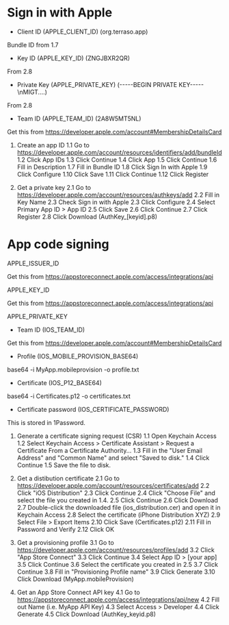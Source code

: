 # Sign in with Apple

- Client ID (APPLE_CLIENT_ID) (org.terraso.app)

Bundle ID from 1.7

- Key ID (APPLE_KEY_ID) (ZNGJBXR2QR)

From 2.8

- Private Key (APPLE_PRIVATE_KEY) (-----BEGIN PRIVATE KEY-----\nMIGT....)

From 2.8

- Team ID (APPLE_TEAM_ID) (2A8W5MT5NL)

Get this from https://developer.apple.com/account#MembershipDetailsCard


1. Create an app ID
1.1 Go to https://developer.apple.com/account/resources/identifiers/add/bundleId
1.2 Click App IDs
1.3 Click Continue
1.4 Click App
1.5 Click Continue
1.6 Fill in Description
1.7 Fill in Bundle ID
1.8 Click Sign In with Apple
1.9 Click Configure
1.10 Click Save
1.11 Click Continue
1.12 Click Register


2. Get a private key
2.1 Go to https://developer.apple.com/account/resources/authkeys/add
2.2 Fill in Key Name
2.3 Check Sign in with Apple
2.3 Click Configure
2.4 Select Primary App ID > App ID
2.5 Click Save
2.6 Click Continue
2.7 Click Register
2.8 Click Download (AuthKey_[keyid].p8)




# App code signing

APPLE_ISSUER_ID

Get this from https://appstoreconnect.apple.com/access/integrations/api

APPLE_KEY_ID

Get this from https://appstoreconnect.apple.com/access/integrations/api

APPLE_PRIVATE_KEY

* Team ID (IOS_TEAM_ID)

Get this from https://developer.apple.com/account#MembershipDetailsCard

* Profile (IOS_MOBILE_PROVISION_BASE64)

base64 -i MyApp.mobileprovision -o profile.txt

* Certificate (IOS_P12_BASE64)

base64 -i Certificates.p12 -o certificates.txt

* Certificate password (IOS_CERTIFICATE_PASSWORD)

This is stored in 1Password.

1. Generate a certificate signing request (CSR)
1.1 Open Keychain Access
1.2 Select Keychain Access > Certificate Assistant > Request a Certificate From a Certificate Authority…
1.3 Fill in the "User Email Address" and "Common Name" and select "Saved to disk."
1.4 Click Continue
1.5 Save the file to disk.

2. Get a distibution certificate
2.1 Go to https://developer.apple.com/account/resources/certificates/add
2.2 Click "iOS Distribution"
2.3 Click Continue
2.4 Click "Choose File" and select the file you created in 1.4.
2.5 Click Continue
2.6 Click Download
2.7 Double-click the downloaded file (ios_distribution.cer) and open it in Keychain Access
2.8 Select the certificate (iPhone Distribution XYZ)
2.9 Select File > Export Items
2.10 Click Save (Certificates.p12)
2.11 Fill in Password and Verify
2.12 Click OK

3. Get a provisioning profile
3.1 Go to https://developer.apple.com/account/resources/profiles/add
3.2 Click "App Store Connect"
3.3 Click Continue
3.4 Select App ID > [your app]
3.5 Click Continue
3.6 Select the certificate you created in 2.5
3.7 Click Continue
3.8 Fill in "Provisioning Profile name"
3.9 Click Generate
3.10 Click Download (MyApp.mobileProvision)

4. Get an App Store Connect API key
4.1 Go to https://appstoreconnect.apple.com/access/integrations/api/new
4.2 Fill out Name (i.e. MyApp API Key)
4.3 Select Access > Developer
4.4 Click Generate
4.5 Click Download (AuthKey_keyid.p8)
